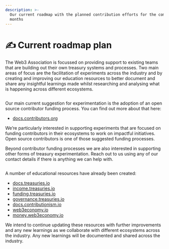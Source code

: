 ```yaml
---
description: >-
  Our current roadmap with the planned contribution efforts for the coming
  months
---
```


# ✍️ Current roadmap plan

The Web3 Association is focussed on providing support to existing teams that are building out their own treasury systems and processes. Two main areas of focus are the facilitation of experiments across the industry and by creating and improving our education resources to better document and share any insightful learnings made whilst researching and analysing what is happening across different ecosystems.



<figure><img src="../../.gitbook/assets/experiments-title.png" alt=""><figcaption></figcaption></figure>

Our main current suggestion for experimentation is the adoption of an open source contributor funding process. You can find out more about that here:

* [docs.contributors.org](https://app.gitbook.com/o/jOQu4b6VLDxaQsg2rVwG/s/Zzfl1XcpAphbCFDyUysC/)

We’re particularly interested in supporting experiments that are focused on funding contributors in their ecosystems to work on impactful initiatives. Open source contributors is one of those suggested funding processes.

Beyond contributor funding processes we are also interested in supporting other forms of treasury experimentation. Reach out to us using any of our contact details if there is anything we can help with.



<figure><img src="../../.gitbook/assets/educational-resources.png" alt=""><figcaption></figcaption></figure>

A number of educational resources have already been created:

* [docs.treasuries.io](https://app.gitbook.com/o/jOQu4b6VLDxaQsg2rVwG/s/qIN4B3DGHPqKOl7e6VuV/)
* [income.treasuries.io](https://app.gitbook.com/o/jOQu4b6VLDxaQsg2rVwG/s/ZoHfKJYKPW9AnonUHAUO/)
* [funding.treasuries.io](https://app.gitbook.com/o/jOQu4b6VLDxaQsg2rVwG/s/8L61e8ulVlk90t5mlQk1/)
* [governance.treasuries.io](https://app.gitbook.com/o/jOQu4b6VLDxaQsg2rVwG/s/hF4E7bptYBBLKtLpZZmT/)
* [docs.contributionism.io](https://app.gitbook.com/o/jOQu4b6VLDxaQsg2rVwG/s/gtoyGGxfC43TClPtgqux/)
* [web3economy.io](https://app.gitbook.com/o/jOQu4b6VLDxaQsg2rVwG/s/7sWb1PnaeuxJgiv6Qz4a/)
* [money.web3economy.io](https://app.gitbook.com/o/jOQu4b6VLDxaQsg2rVwG/s/xwjyaRb9UzRquIkd6xoH/)

We intend to continue updating these resources with further improvements and any new learnings as we collaborate with different ecosystems across the industry. Any new learnings will be documented and shared across the industry.
